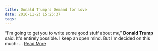 ```yaml
---
title: Donald Trump's Demand for Love
date: 2016-11-23 15:25:37
tags:
---
```

“I&#39;m going to get you to write some good stuff about me,” <b>Donald Trump</b> said. It&#39;s entirely possible. I keep an open mind. But I&#39;m decided on this much:&nbsp;...
[Read More](http://www.nytimes.com/2016/11/22/opinion/donald-trumps-demand-for-love.html)